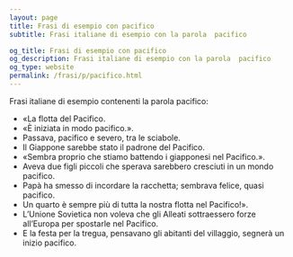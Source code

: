 ```yaml
---
layout: page
title: Frasi di esempio con pacifico 
subtitle: Frasi italiane di esempio con la parola  pacifico

og_title: Frasi di esempio con pacifico 
og_description: Frasi italiane di esempio con la parola  pacifico
og_type: website
permalink: /frasi/p/pacifico.html
---
```


Frasi italiane di esempio contenenti la parola pacifico:


- «La flotta del Pacifico.
- «È iniziata in modo pacifico.».
- Passava, pacifico e severo, tra le sciabole.
- Il Giappone sarebbe stato il padrone del Pacifico.
- «Sembra proprio che stiamo battendo i giapponesi nel Pacifico.».
- Aveva due figli piccoli che sperava sarebbero cresciuti in un mondo pacifico.
- Papà ha smesso di incordare la racchetta; sembrava felice, quasi pacifico.
- Un quarto è sempre più di tutta la nostra flotta nel Pacifico!».
- L’Unione Sovietica non voleva che gli Alleati sottraessero forze all’Europa per spostarle nel Pacifico.
- E la festa per la tregua, pensavano gli abitanti del villaggio, segnerà un inizio pacifico.
